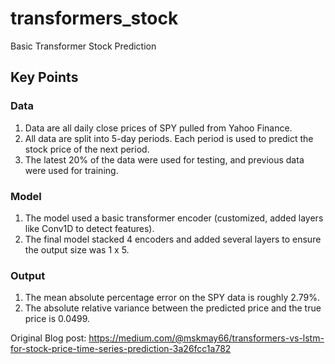 # transformers_stock
Basic Transformer Stock Prediction

## Key Points

### Data
1. Data are all daily close prices of SPY pulled from Yahoo Finance.
2. All data are split into 5-day periods. Each period is used to predict the stock price of the next period.
3. The latest 20% of the data were used for testing, and previous data were used for training. 

### Model 
1. The model used a basic transformer encoder (customized, added layers like Conv1D to detect features).
2. The final model stacked 4 encoders and added several layers to ensure the output size was 1 x 5.

### Output
1. The mean absolute percentage error on the SPY data is roughly 2.79%.
2. The absolute relative variance between the predicted price and the true price is 0.0499.


Original Blog post: https://medium.com/@mskmay66/transformers-vs-lstm-for-stock-price-time-series-prediction-3a26fcc1a782
